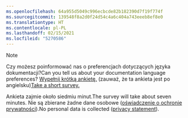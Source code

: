 ```yaml
---
ms.openlocfilehash: 64a955d5049c996ecbcde82b182390d7f19f774f
ms.sourcegitcommit: 139548f8a2d0f24d54c4a6c404a743eeeb8ef8e0
ms.translationtype: HT
ms.contentlocale: pl-PL
ms.lasthandoff: 02/15/2021
ms.locfileid: "5270586"
---
```

> [!NOTE]
><span data-ttu-id="e6452-101">Czy możesz poinformować nas o preferencjach dotyczących języka dokumentacji?</span><span class="sxs-lookup"><span data-stu-id="e6452-101">Can you tell us about your documentation language preferences?</span></span> <span data-ttu-id="e6452-102">[Wypełnij krótką ankietę.](https://aka.ms/BAG_Docs_Language_Survey) (zauważ, że ta ankieta jest po angielsku)</span><span class="sxs-lookup"><span data-stu-id="e6452-102">[Take a short survey.](https://aka.ms/BAG_Docs_Language_Survey)</span></span>
>
><span data-ttu-id="e6452-103">Ankieta zajmie około siedmiu minut.</span><span class="sxs-lookup"><span data-stu-id="e6452-103">The survey will take about seven minutes.</span></span> <span data-ttu-id="e6452-104">Nie są zbierane żadne dane osobowe ([oświadczenie o ochronie prywatności](https://go.microsoft.com/fwlink/?LinkId=521839)).</span><span class="sxs-lookup"><span data-stu-id="e6452-104">No personal data is collected ([privacy statement](https://go.microsoft.com/fwlink/?LinkId=521839)).</span></span>
